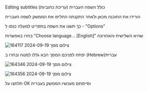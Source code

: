 Editing subtitles (עריכת כתוביות)
כולל השפה העברית 

הורידו את התוכנה מכאן ולאחר התקנתה החליפו את הממשק לשפה העברית

כך תשנו את השפה בתפריט למעלה כנסו ל - "Options"

בחרו באפשרות "Choose language... [English]" שהיא השלישית והאחרונה

![צילום מסך 2024-09-19 164117](https://github.com/user-attachments/assets/c18e783d-c074-4424-86a2-1eda72926e0d)

יפתח לפניכם המסך הבא
גללו למטה ובחרו ב (Hebrew)עברית

![צילום מסך 2024-09-19 164346](https://github.com/user-attachments/assets/f1278e71-31de-4289-919a-7588c39d256b)

![צילום מסך 2024-09-19 164356](https://github.com/user-attachments/assets/ce7c9d98-a7f6-4091-b66c-9b50704d34c5)

תלחצו על OK וסיימתם מעכשיו הממשק בעברית



